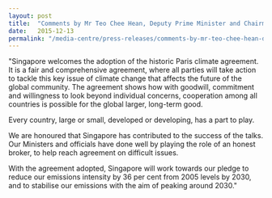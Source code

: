 ```yaml
---
layout: post
title:  "Comments by Mr Teo Chee Hean, Deputy Prime Minister and Chairman of the Inter-Ministerial Committee on Climate Change, on the adoption of the climate agreement at COP-21 in Paris"
date:   2015-12-13
permalink: "/media-centre/press-releases/comments-by-mr-teo-chee-hean-deputy-prime-minister-and-chairman-of-the-inter-ministerial-committee-on-climate-change-on-the-adoption-of-the-climate-agreement-at-cop-21-in-paris"
---
```


"Singapore welcomes the adoption of the historic Paris climate agreement. It is a fair and comprehensive agreement, where all parties will take action to tackle this key issue of climate change that affects the future of the global community. The agreement shows how with goodwill, commitment and willingness to look beyond individual concerns, cooperation among all countries is possible for the global larger, long-term good.

Every country, large or small, developed or developing, has a part to play.

We are honoured that Singapore has contributed to the success of the talks. Our Ministers and officials have done well by playing the role of an honest broker, to help reach agreement on difficult issues.

With the agreement adopted, Singapore will work towards our pledge to reduce our emissions intensity by 36 per cent from 2005 levels by 2030, and to stabilise our emissions with the aim of peaking around 2030."

